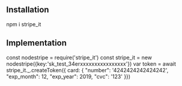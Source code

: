 ## Installation

npm i stripe_it

## Implementation

const nodestripe =  require('stripe_it')
 const stripe_it = new nodestripe({key:'sk_test_34erxxxxxxxxxxxxxxxx'})
 var token = await stripe_it._.createToken({
 card: {
   "number": '4242424242424242',
    "exp_month": 12,
    "exp_year": 2019,
    "cvc": '123'
}})


